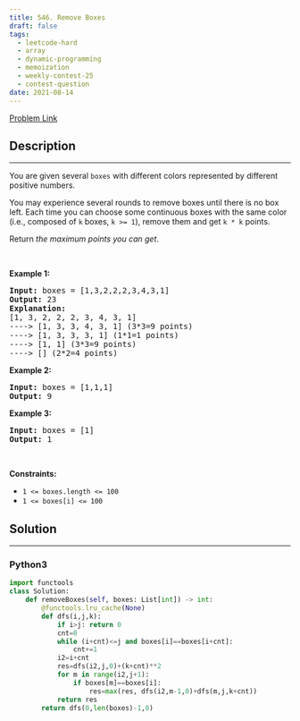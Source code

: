 ```yaml
---
title: 546. Remove Boxes
draft: false
tags: 
  - leetcode-hard
  - array
  - dynamic-programming
  - memoization
  - weekly-contest-25
  - contest-question
date: 2021-08-14
---
```


[Problem Link](https://leetcode.com/problems/remove-boxes/)

## Description

---
<p>You are given several <code>boxes</code> with different colors represented by different positive numbers.</p>

<p>You may experience several rounds to remove boxes until there is no box left. Each time you can choose some continuous boxes with the same color (i.e., composed of <code>k</code> boxes, <code>k &gt;= 1</code>), remove them and get <code>k * k</code> points.</p>

<p>Return <em>the maximum points you can get</em>.</p>

<p>&nbsp;</p>
<p><strong class="example">Example 1:</strong></p>

<pre>
<strong>Input:</strong> boxes = [1,3,2,2,2,3,4,3,1]
<strong>Output:</strong> 23
<strong>Explanation:</strong>
[1, 3, 2, 2, 2, 3, 4, 3, 1] 
----&gt; [1, 3, 3, 4, 3, 1] (3*3=9 points) 
----&gt; [1, 3, 3, 3, 1] (1*1=1 points) 
----&gt; [1, 1] (3*3=9 points) 
----&gt; [] (2*2=4 points)
</pre>

<p><strong class="example">Example 2:</strong></p>

<pre>
<strong>Input:</strong> boxes = [1,1,1]
<strong>Output:</strong> 9
</pre>

<p><strong class="example">Example 3:</strong></p>

<pre>
<strong>Input:</strong> boxes = [1]
<strong>Output:</strong> 1
</pre>

<p>&nbsp;</p>
<p><strong>Constraints:</strong></p>

<ul>
	<li><code>1 &lt;= boxes.length &lt;= 100</code></li>
	<li><code>1 &lt;= boxes[i]&nbsp;&lt;= 100</code></li>
</ul>


## Solution

---
### Python3
``` py title='remove-boxes'
import functools
class Solution:
    def removeBoxes(self, boxes: List[int]) -> int:
        @functools.lru_cache(None)
        def dfs(i,j,k):
            if i>j: return 0
            cnt=0
            while (i+cnt)<=j and boxes[i]==boxes[i+cnt]:
                cnt+=1
            i2=i+cnt
            res=dfs(i2,j,0)+(k+cnt)**2
            for m in range(i2,j+1):
                if boxes[m]==boxes[i]:
                    res=max(res, dfs(i2,m-1,0)+dfs(m,j,k+cnt))
            return res
        return dfs(0,len(boxes)-1,0)
```


